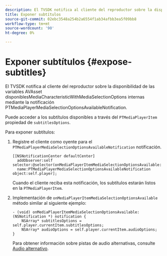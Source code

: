 ```yaml
---
description: El TVSDK notifica al cliente del reproductor sobre la disponibilidad de las variables AVAsset disponiblesMediaCharacteristicWithMediaSelectionOptions internas mediante la notificación PTMediaPlayerMediaSelectionOptionsAvailableNotification.
title: Exponer subtítulos
source-git-commit: 02ebc3548a254b2a6554f1ab34afbb3ea5f09bb8
workflow-type: tm+mt
source-wordcount: '90'
ht-degree: 0%

---
```


# Exponer subtítulos {#expose-subtitles}

El TVSDK notifica al cliente del reproductor sobre la disponibilidad de las variables AVAsset disponiblesMediaCharacteristicWithMediaSelectionOptions internas mediante la notificación PTMediaPlayerMediaSelectionOptionsAvailableNotification.

Puede acceder a los subtítulos disponibles a través del `PTMediaPlayerItem` propiedad de `subtitlesOptions`.

Para exponer subtítulos:

1. Registre el cliente como oyente para el `PTMediaPlayerMediaSelectionOptionsAvailableNotification` notificación.

   ```
   [[NSNotificationCenter defaultCenter]  
     addObserver:self selector:@selector(onMediaPlayerItemMediaSelectionOptionsAvailable:)  
     name:PTMediaPlayerMediaSelectionOptionsAvailableNotification object:self.player];
   ```

   Cuando el cliente reciba esta notificación, los subtítulos estarán listos en la `PTMediaPlayerItem`.
1. Implementación de `onMediaPlayerItemMediaSelectionOptionsAvailable` método similar al siguiente ejemplo:

   ```
   - (void) onMediaPlayerItemMediaSelectionOptionsAvailable:(NSNotification *) notification { 
       NSArray* subtitlesOptions = self.player.currentItem.subtitlesOptions; 
       NSArray* audioOptions = self.player.currentItem.audioOptions; 
   }
   ```

   Para obtener información sobre pistas de audio alternativas, consulte  [Audio alternativo](../alternate-audio/c-psdk-ios-1.4-alternate-audio.md).
